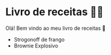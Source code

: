# Livro de receitas :man_cook:

Olá! Bem vindo ao meu livro de receitas :muscle:

- Strogonoff de frango
- Brownie Explosivo
